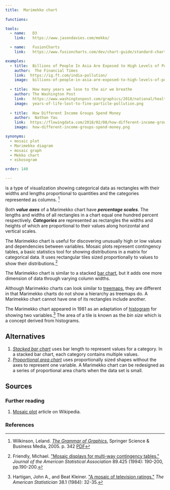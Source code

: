 ```yaml
---
title:  Marimekko chart
  
functions:

tools:
  - name:   D3
    link:   https://www.jasondavies.com/mekko/

  - name:   FusionCharts
    link:   https://www.fusioncharts.com/dev/chart-guide/standard-charts/marimekko-chart

examples:
  - title:  Billions of People In Asia Are Exposed to High Levels of Pollution
    author:  The Financial Times
    link:  https://ig.ft.com/india-pollution/
    image:  billions-of-people-in-asia-are-exposed-to-high-levels-of-pollution.png
    
  - title:  How many years we lose to the air we breathe
    author: The Washington Post
    link:   https://www.washingtonpost.com/graphics/2018/national/health-science/lost-years/?noredirect=on&utm_term=.bd1237ceb18d
    image:  years-of-life-lost-to-fine-particle-pollution.png
    
  - title:  How Different Income Groups Spend Money
    author:  Nathan Yau
    link:  https://flowingdata.com/2018/02/08/how-different-income-groups-spend-money
    image:  how-different-income-groups-spend-money.png

synonyms:
  - mosaic plot
  - Marimekko diagram
  - mosaic graph
  - Mekko chart
  - eikosogram

order: 140

---
```


is a type of visualization showing categorical data as rectangles with their widths and lengths proportional to quantities and the categories represented as columns. [^wilkinson]

<!--more-->
Both ***value axes*** of a Marimekko chart have ***percentage scales***. The lengths and widths of all rectangles in a chart equal one hundred percent respectively. ***Categories*** are represented as rectangles the widths and heights of which are proportional to their values along horizontal and vertical scales. 


The Marimekko chart is useful for discovering unusually high or low values and dependencies between variables. Mosaic plots represent contingency tables, a basic statistics tool for showing distributions in a matrix for categorical data.  It uses rectangular tiles sized proportionally to values to show their distributions.[^friendly] 

The Marimekko chart is similar to a stacked [bar chart](/bar-chart), but it adds one more dimension of data through varying column widths. 

Although Marimekko charts can look similar to [treemaps](/tree-map), they are different in that Marimekko charts do not show a hierarchy as treemaps do. A Marimekko chart cannot have one of its rectangles include another. 


The Marimekko chart appeared in 1981 as an adaptation of [histogram](/histogram) for showing two variables.[^hartigan]
The area of a tile is known as the *bin size* which is a concept derived from histograms.

## Alternatives

1. [*Stacked bar chart*](/bar-chart) uses bar length to represent values for a category. In a stacked bar chart, each category contains multiple values.
2. [*Proportional area chart*](/proportional-area-chart) uses proportionally sized shapes without the axes to represent one variable. A Marimekko chart can be redesigned as a series of proportional area charts when the data set is small.


## Sources

### Further reading
1. [Mosaic plot](https://en.wikipedia.org/wiki/Mosaic_plot) article on Wikipedia.

### References
[^wilkinson]: Wilkinson, Leland. [*The Grammar of Graphics.*]((https://books.google.com/books?hl=en&lr=&id=_kRX4LoFfGQC)) Springer Science & Business Media, 2005. p. 342 [PDF](https://cds.cern.ch/record/1250322/files/9780387245447_TOC.pdf)
[^friendly]:  Friendly, Michael. ["Mosaic displays for multi-way contingency tables."](https://www.researchgate.net/publication/243765611_Mosaic_Displays_for_Multi-Way_Contingency_Tables) *Journal of the American Statistical Association* 89.425 (1994): 190-200, pp.190-200.
[^hartigan]: Hartigan, John A., and Beat Kleiner. ["A mosaic of television ratings."](https://www.jstor.org/stable/2683556) *The American Statistician* 38.1 (1984): 32-35.



